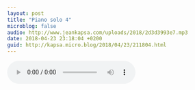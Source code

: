 ```yaml
---
layout: post
title: "Piano solo 4"
microblog: false
audio: http://www.jeankapsa.com/uploads/2018/2d3d3993e7.mp3
date: 2018-04-23 23:18:04 +0200
guid: http://kapsa.micro.blog/2018/04/23/211804.html
---
```

<audio controls="controls" src="http://www.jeankapsa.com/uploads/2018/2d3d3993e7.mp3" />

